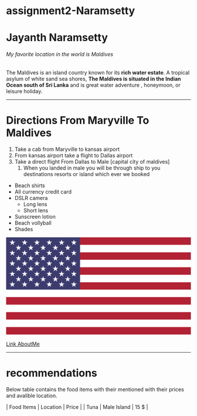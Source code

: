 # assignment2-Naramsetty

# Jayanth Naramsetty

###### My favorite location in the world is Maldives

The Maldives is an island country known for its **rich water estate**. A tropical asylum of white sand sea shores, **The Maldives is situated in the Indian Ocean south of Sri Lanka** and is great water adventure , honeymoon, or leisure holiday.

***

# Directions From Maryville To Maldives

1. Take a cab from Maryville to kansas airport
2. From kansas airport take a flight to Dallas airport
3. Take a direct flight From Dallas to Male [capital city of maldives]
    1. When you landed in male you will be through ship to you destinations resorts or island which ever we booked


- Beach shirts
- All currency credit card
- DSLR camera
    - Long lens
    - Short lens
- Sunscreen lotion
- Beach vollyball
- Shades

![USA FLAG](images/usaflag.png)

[Link AboutMe](https://github.com/jayanthnaramsetty/assignment2-Naramsetty/blob/07d40a1da4b5a801ae63de973935fde861f9005b/AboutMe.md)

***

# recommendations

Below table contains the food items with their mentioned with their prices  and avalible location.

| Food Items | Location | Price | 
| Tuna | Male Island | 15 $ |
